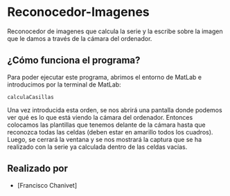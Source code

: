 # Reconocedor-Imagenes
Reconocedor de imagenes que calcula la serie y la escribe sobre la imagen que le damos a través de la cámara del ordenador.

## ¿Cómo funciona el programa?
Para poder ejecutar este programa, abrimos el entorno de MatLab e introducimos por la terminal de MatLab:
```
calculaCasillas
```
Una vez introducida esta orden, se nos abrirá una pantalla donde podemos ver qué es lo que está viendo la cámara del ordenador. Entonces colocamos
las plantillas que tenemos delante de la cámara hasta que reconozca todas las celdas (deben estar en amarillo todos los cuadros). Luego, se cerrará 
la ventana y se nos mostrará la captura que se ha realizado con la serie ya calculada dentro de las celdas vacías.

## Realizado por
  * [Francisco Chanivet]
